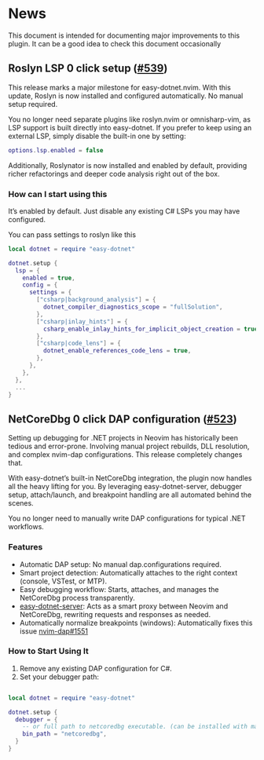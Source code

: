 # News

This document is intended for documenting major improvements to this plugin. It can be a good idea to check this document occasionally


## Roslyn LSP 0 click setup ([#539](https://github.com/GustavEikaas/easy-dotnet.nvim/pull/539))
This release marks a major milestone for easy-dotnet.nvim.
With this update, Roslyn is now installed and configured automatically. No manual setup required.

You no longer need separate plugins like roslyn.nvim or omnisharp-vim, as LSP support is built directly into easy-dotnet.
If you prefer to keep using an external LSP, simply disable the built-in one by setting:
```lua
options.lsp.enabled = false
```

Additionally, Roslynator is now installed and enabled by default, providing richer refactorings and deeper code analysis right out of the box.

### How can I start using this
It’s enabled by default. Just disable any existing C# LSPs you may have configured.

You can pass settings to roslyn like this
```lua
local dotnet = require "easy-dotnet"

dotnet.setup {
  lsp = {
    enabled = true,
    config = {
      settings = {
        ["csharp|background_analysis"] = {
          dotnet_compiler_diagnostics_scope = "fullSolution",
        },
        ["csharp|inlay_hints"] = {
          csharp_enable_inlay_hints_for_implicit_object_creation = true,
        },
        ["csharp|code_lens"] = {
          dotnet_enable_references_code_lens = true,
        },
      },
    },
  },
  ...
}
```

## NetCoreDbg 0 click DAP configuration ([#523](https://github.com/GustavEikaas/easy-dotnet.nvim/pull/523))
Setting up debugging for .NET projects in Neovim has historically been tedious and error-prone. Involving manual project rebuilds, DLL resolution, and complex nvim-dap configurations.
This release completely changes that.

With easy-dotnet’s built-in NetCoreDbg integration, the plugin now handles all the heavy lifting for you.
By leveraging easy-dotnet-server, debugger setup, attach/launch, and breakpoint handling are all automated behind the scenes.

You no longer need to manually write DAP configurations for typical .NET workflows.

### Features

- Automatic DAP setup: No manual dap.configurations required.
- Smart project detection: Automatically attaches to the right context (console, VSTest, or MTP).
- Easy debugging workflow: Starts, attaches, and manages the NetCoreDbg process transparently.
- [easy-dotnet-server](https://github.com/GustavEikaas/easy-dotnet-server): Acts as a smart proxy between Neovim and NetCoreDbg, rewriting requests and responses as needed.
- Automatically normalize breakpoints (windows): Automatically fixes this issue [nvim-dap#1551](https://github.com/mfussenegger/nvim-dap/issues/1551)

### How to Start Using It

1. Remove any existing DAP configuration for C#.
2. Set your debugger path:
```lua

local dotnet = require "easy-dotnet"

dotnet.setup {
  debugger = {
    -- or full path to netcoredbg executable. (can be installed with mason)
    bin_path = "netcoredbg",
  }
}
```
